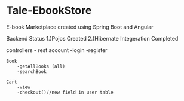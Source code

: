 # Tale-EbookStore
E-book Marketplace created using Spring Boot and Angular


Backend Status
1.)Pojos Created
2.)Hibernate Integeration Completed






controllers - rest
	account
		-login
		-register

	Book
		-getAllBooks (all)
		-searchBook
		
	Cart
		-view
		-checkout()//new field in user table
		
